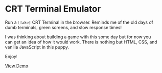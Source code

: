 # CRT Terminal Emulator

Run a `[fake]` CRT Terminal in the browser. Reminds me of the old days of dumb terminals, green screens, and slow response times!

I was thinking about building a game with this some day but for now you can get an idea of how it would work. There is nothing but HTML, CSS, and vanilla JavaScript in this puppy.

Enjoy!

[View Demo](https://34fame.github.io/crt-terminal-emulator/)
